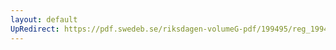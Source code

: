 ```yaml
---
layout: default
UpRedirect: https://pdf.swedeb.se/riksdagen-volumeG-pdf/199495/reg_199495/reg_199495_0257.pdf
---
```

